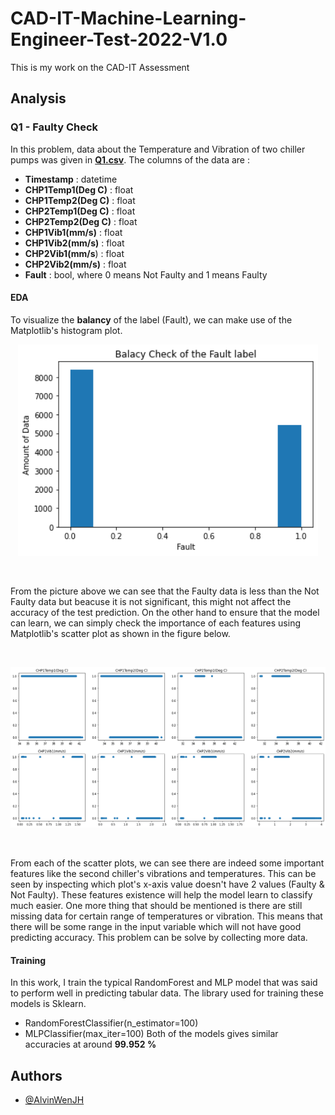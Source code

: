 # CAD-IT-Machine-Learning-Engineer-Test-2022-V1.0

This is my work on the CAD-IT Assessment 


## Analysis

### Q1 - Faulty Check 

In this problem, data about the Temperature and Vibration of two chiller pumps was given in [**Q1.csv**](https://github.com/AlvinWenJH/CAD-IT-Machine-Learning-Engineer-Test-2022-V1.0/blob/main/Q1.csv).
The columns of the data are :

* **Timestamp**	 : datetime
* **CHP1Temp1(Deg C)** : float
* **CHP1Temp2(Deg C)** : float
* **CHP2Temp1(Deg C)** : float
* **CHP2Temp2(Deg C)** : float
* **CHP1Vib1(mm/s)** : float	
* **CHP1Vib2(mm/s)** : float
* **CHP2Vib1(mm/s**) : float	
* **CHP2Vib2(mm/s)** : float	
* **Fault** : bool, where 0 means Not Faulty and 1 means Faulty

#### EDA
To visualize the **balancy** of the label (Fault), we can make use of the Matplotlib's histogram plot.
<br>
<p align="center">
    <img src="https://github.com/AlvinWenJH/CAD-IT-Machine-Learning-Engineer-Test-2022-V1.0/blob/main/images/BalancyHist.png" width="480">
    <br>
</p>
<br>

From the picture above we can see that the Faulty data is less than the Not Faulty data but beacuse it is not significant, this might not affect the accuracy of the test prediction. 
On the other hand to ensure that the model can learn, we can simply check the importance of each features using Matplotlib's scatter plot as shown in the figure below.

<br>
<p align="center">
    <img src="https://github.com/AlvinWenJH/CAD-IT-Machine-Learning-Engineer-Test-2022-V1.0/blob/main/images/Features.png" width="720">
    <br>
</p>
<br>

From each of the scatter plots, we can see there are indeed some important features like the second chiller's vibrations and temperatures. This can be seen by inspecting which plot's x-axis value doesn't have 2 values (Faulty & Not Faulty).
These features existence will help the model learn to classify much easier. One more thing that should be mentioned is there are still missing data for certain range of temperatures or vibration. This means that there will be some range in the input variable which will not have good predicting accuracy. This problem can be solve by collecting more data.

#### Training 
In this work, I train the typical RandomForest and MLP model that was said to perform well in predicting tabular data. The library used for training these models is Sklearn.

* RandomForestClassifier(n_estimator=100)
* MLPClassifier(max_iter=100)
Both of the models gives similar accuracies at around **99.952 %**
## Authors

- [@AlvinWenJH](https://github.com/AlvinWenJH)

